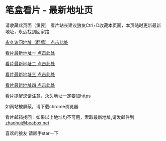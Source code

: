 # 笔盒看片 - 最新地址页

请收藏此页面（重要）
看片站长建议狼友Ctrl+D收藏本页面，本页随时更新最新地址，永远找到回家路

[永久访问地址（翻牆） 点击此处](https://beabox.net/)

[看片最新地址一 点击此处](https://bhe0m5q6t8w0.shop)

[看片最新地址二 点击此处](https://bht4y6g1j1x9.shop)

[看片最新地址三 点击此处](https://bhb3v0q2v4j3.shop)

[看片最新地址四 点击此处](https://bhs5x0u1j2b8.shop)

看片提醒您请注意，永久地址一定要加https

如网站被屏蔽，请下载chrome浏览器

看片邮箱找回：如果以上地址均不可用，索取最新地址,请发邮件到 zhaohui@beabox.net

喜欢的狼友 请顺手star一下